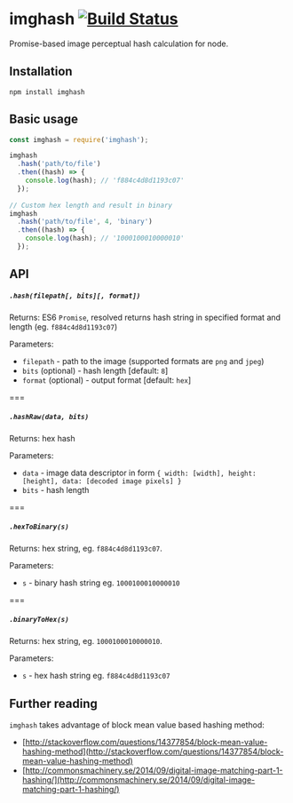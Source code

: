 # imghash [![Build Status](https://secure.travis-ci.org/pwlmaciejewski/imghash.png?branch=master)](http://travis-ci.org/pwlmaciejewski/imghash)
Promise-based image perceptual hash calculation for node.

## Installation

```
npm install imghash
```

## Basic usage

```javascript
const imghash = require('imghash');

imghash
  .hash('path/to/file')
  .then((hash) => {
    console.log(hash); // 'f884c4d8d1193c07'
  });
  
// Custom hex length and result in binary
imghash
  .hash('path/to/file', 4, 'binary')
  .then((hash) => {
    console.log(hash); // '1000100010000010'
  });
```

## API

##### `.hash(filepath[, bits][, format])`

Returns: ES6 `Promise`, resolved returns hash string in specified format and length (eg. `f884c4d8d1193c07`)

Parameters:

* `filepath` - path to the image (supported formats are `png` and `jpeg`)
* `bits` (optional) - hash length [default: `8`]
* `format` (optional) - output format [default: `hex`]

===

##### `.hashRaw(data, bits)`

Returns: hex hash

Parameters:

* `data` - image data descriptor in form `{ width: [width], height: [height], data: [decoded image pixels] }`
* `bits` - hash length

===

##### `.hexToBinary(s)`

Returns: hex string, eg. `f884c4d8d1193c07`.

Parameters:

* `s` - binary hash string eg. `1000100010000010`

===


##### `.binaryToHex(s)`

Returns: hex string, eg. `1000100010000010`.

Parameters:

* `s` - hex hash string eg. `f884c4d8d1193c07`
 
## Further reading

`imghash` takes advantage of block mean value based hashing method:

* [http://stackoverflow.com/questions/14377854/block-mean-value-hashing-method](http://stackoverflow.com/questions/14377854/block-mean-value-hashing-method)  
* [http://commonsmachinery.se/2014/09/digital-image-matching-part-1-hashing/](http://commonsmachinery.se/2014/09/digital-image-matching-part-1-hashing/)
